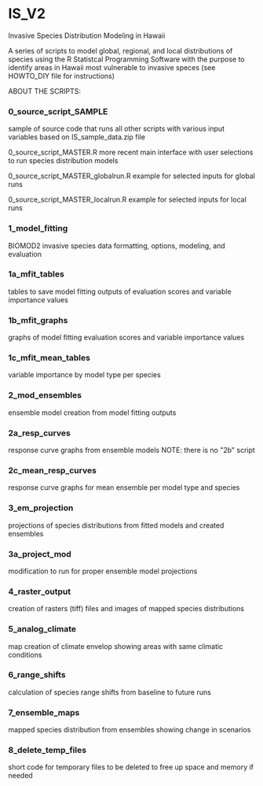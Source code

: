 # IS_V2
Invasive Species Distribution Modeling in Hawaii

A series of scripts to model global, regional, and local distributions of species using the R Statistcal Programming Software with the purpose to identify areas in Hawaii most vulnerable to invasive speces (see HOWTO_DIY file for instructions)

ABOUT THE SCRIPTS:
### 0_source_script_SAMPLE ###
sample of source code that runs all other scripts with various input variables based on IS_sample_data.zip file

0_source_script_MASTER.R more recent main interface with user selections to run species distribution models

0_source_script_MASTER_globalrun.R example for selected inputs for global runs

0_source_script_MASTER_localrun.R example for selected inputs for local runs

### 1_model_fitting ###
BIOMOD2 invasive species data formatting, options, modeling, and evaluation 

### 1a_mfit_tables ###
tables to save model fitting outputs of evaluation scores and variable importance values

### 1b_mfit_graphs ###
graphs of model fitting evaluation scores and variable importance values

### 1c_mfit_mean_tables ###
variable importance by model type per species

### 2_mod_ensembles ###
ensemble model creation from model fitting outputs

### 2a_resp_curves ###
response curve graphs from ensemble models
NOTE: there is no "2b" script

### 2c_mean_resp_curves ###
response curve graphs for mean ensemble per model type and species

### 3_em_projection ###
projections of species distributions from fitted models and created ensembles

### 3a_project_mod ###
modification to run for proper ensemble model projections

### 4_raster_output ###
creation of rasters (tiff) files and images of mapped species distributions

### 5_analog_climate ###
map creation of climate envelop showing areas with same climatic conditions

### 6_range_shifts ###
calculation of species range shifts from baseline to future runs

### 7_ensemble_maps ###
mapped species distribution from ensembles showing change in scenarios

### 8_delete_temp_files ###
short code for temporary files to be deleted to free up space and memory if needed
